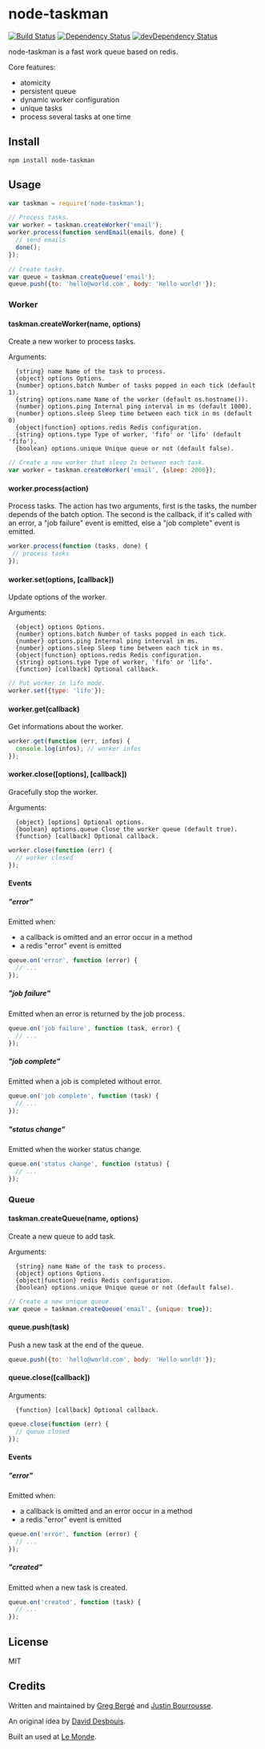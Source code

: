 # node-taskman

[![Build Status](https://travis-ci.org/neoziro/node-taskman.svg?branch=master)](https://travis-ci.org/neoziro/node-taskman)
[![Dependency Status](https://david-dm.org/neoziro/node-taskman.svg?theme=shields.io)](https://david-dm.org/neoziro/node-taskman)
[![devDependency Status](https://david-dm.org/neoziro/node-taskman/dev-status.svg?theme=shields.io)](https://david-dm.org/neoziro/node-taskman#info=devDependencies)

node-taskman is a fast work queue based on redis.

Core features:

- atomicity
- persistent queue
- dynamic worker configuration
- unique tasks
- process several tasks at one time

## Install

```
npm install node-taskman
```

## Usage

````js
var taskman = require('node-taskman');

// Process tasks.
var worker = taskman.createWorker('email');
worker.process(function sendEmail(emails, done) {
  // send emails
  done();
});

// Create tasks.
var queue = taskman.createQueue('email');
queue.push({to: 'hello@world.com', body: 'Hello world!'});
````

### Worker

#### taskman.createWorker(name, options)

Create a new worker to process tasks.

Arguments:

```
  {string} name Name of the task to process.
  {object} options Options.
  {number} options.batch Number of tasks popped in each tick (default 1).
  {string} options.name Name of the worker (default os.hostname()).
  {number} options.ping Internal ping interval in ms (default 1000).
  {number} options.sleep Sleep time between each tick in ms (default 0)   
  {object|function} options.redis Redis configuration.
  {string} options.type Type of worker, 'fifo' or 'lifo' (default 'fifo').
  {boolean} options.unique Unique queue or not (default false).
```

```js
// Create a new worker that sleep 2s between each task.
var worker = taskman.createWorker('email', {sleep: 2000});
```

#### worker.process(action)

Process tasks. The action has two arguments, first is the tasks, the number depends of the batch option. The second is the callback, if it's called with an error, a "job failure" event is emitted, else a "job complete" event is emitted.

```js
worker.process(function (tasks, done) {
 // process tasks
});
```


#### worker.set(options, [callback])

Update options of the worker.

Arguments:

```
  {object} options Options.
  {number} options.batch Number of tasks popped in each tick.
  {number} options.ping Internal ping interval in ms.
  {number} options.sleep Sleep time between each tick in ms.
  {object|function} options.redis Redis configuration.
  {string} options.type Type of worker, 'fifo' or 'lifo'.
  {function} [callback] Optional callback.
```

```js
// Put worker in lifo mode.
worker.set({type: 'lifo'});
```


#### worker.get(callback)

Get informations about the worker.

```js
worker.get(function (err, infos) {
  console.log(infos); // worker infos
});
```

#### worker.close([options], [callback])

Gracefully stop the worker.

Arguments:

```
  {object} [options] Optional options.
  {boolean} options.queue Close the worker queue (default true).
  {function} [callback] Optional callback.
```

```js
worker.close(function (err) {
  // worker closed
});
```

#### Events

##### "error"

Emitted when:
- a callback is omitted and an error occur in a method
- a redis "error" event is emitted

```js
queue.on('error', function (error) {
  // ...
});
```

##### "job failure"

Emitted when an error is returned by the job process.

```js
queue.on('job failure', function (task, error) {
  // ...
});
```

##### "job complete"

Emitted when a job is completed without error.

```js
queue.on('job complete', function (task) {
  // ...
});
```

##### "status change"

Emitted when the worker status change.

```js
queue.on('status change', function (status) {
  // ...
});
```

### Queue

#### taskman.createQueue(name, options)

Create a new queue to add task.

Arguments:

```
  {string} name Name of the task to process.
  {object} options Options.
  {object|function} redis Redis configuration.
  {boolean} options.unique Unique queue or not (default false).
```

```js
// Create a new unique queue.
var queue = taskman.createQueue('email', {unique: true});
```

#### queue.push(task)

Push a new task at the end of the queue.

```js
queue.push({to: 'hello@world.com', body: 'Hello world!'});
```

#### queue.close([callback])

Arguments:

```
  {function} [callback] Optional callback.
```

```js
queue.close(function (err) {
  // queue closed
});
```

#### Events

##### "error"

Emitted when:
- a callback is omitted and an error occur in a method
- a redis "error" event is emitted

```js
queue.on('error', function (error) {
  // ...
});
```

##### "created"

Emitted when a new task is created.

```js
queue.on('created', function (task) {
  // ...
});
```

## License

MIT

## Credits

Written and maintained by [Greg Bergé][neoziro] and [Justin Bourrousse][JBustin].

An original idea by [David Desbouis][desbouis].

Built an used at [Le Monde](http://www.lemonde.fr).

[neoziro]: http://github.com/neoziro
[desbouis]: http://github.com/desbouis
[JBustin]: http://github.com/JBustin
